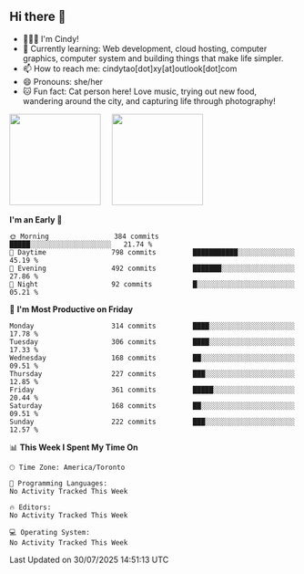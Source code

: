 ## Hi there 👋

<!--
**xinyue296/xinyue296** is a ✨ _special_ ✨ repository because its `README.md` (this file) appears on your GitHub profile.

Here are some ideas to get you started:

- 🔭 I’m currently working on ...
- 🌱 I’m currently learning ...
- 👯 I’m looking to collaborate on ...
- 🤔 I’m looking for help with ...
- 💬 Ask me about ...
- 📫 How to reach me: ...
- 😄 Pronouns: ...
- ⚡ Fun fact: ...
-->
- 👩🏻‍💻 I'm Cindy!
- 🌱 Currently learning: Web development, cloud hosting, computer graphics, computer system and building things that make life simpler.
- 📫 How to reach me: cindytao[dot]xy[at]outlook[dot]com
- 😄 Pronouns: she/her
- 🐱 Fun fact: Cat person here! Love music, trying out new food, wandering around the city, and capturing life through photography!

<!--Github Status: start-->
<div align="left">
  <img height="160em" src="https://github-readme-stats-topaz-two-25.vercel.app/api?username=xinyue296&theme=react&show_icons=true&count_private=true&include_orgs=true&hide=contribs,issues" />
    &nbsp;&nbsp;&nbsp;
  <img height="160em" src="https://github-readme-stats-cindy-taos-projects.vercel.app/api/top-langs/?username=xinyue296&theme=react&count_private=true&include_orgs=true&layout=compact" />
</div>
<!-- Github Status: end-->

<!--START_SECTION:waka-->
**I'm an Early 🐤** 

```text
🌞 Morning                384 commits         █████░░░░░░░░░░░░░░░░░░░░   21.74 % 
🌆 Daytime                798 commits         ███████████░░░░░░░░░░░░░░   45.19 % 
🌃 Evening                492 commits         ███████░░░░░░░░░░░░░░░░░░   27.86 % 
🌙 Night                  92 commits          █░░░░░░░░░░░░░░░░░░░░░░░░   05.21 % 
```
📅 **I'm Most Productive on Friday** 

```text
Monday                   314 commits         ████░░░░░░░░░░░░░░░░░░░░░   17.78 % 
Tuesday                  306 commits         ████░░░░░░░░░░░░░░░░░░░░░   17.33 % 
Wednesday                168 commits         ██░░░░░░░░░░░░░░░░░░░░░░░   09.51 % 
Thursday                 227 commits         ███░░░░░░░░░░░░░░░░░░░░░░   12.85 % 
Friday                   361 commits         █████░░░░░░░░░░░░░░░░░░░░   20.44 % 
Saturday                 168 commits         ██░░░░░░░░░░░░░░░░░░░░░░░   09.51 % 
Sunday                   222 commits         ███░░░░░░░░░░░░░░░░░░░░░░   12.57 % 
```


📊 **This Week I Spent My Time On** 

```text
🕑︎ Time Zone: America/Toronto

💬 Programming Languages: 
No Activity Tracked This Week

🔥 Editors: 
No Activity Tracked This Week

💻 Operating System: 
No Activity Tracked This Week
```


 Last Updated on 30/07/2025 14:51:13 UTC
<!--END_SECTION:waka-->
